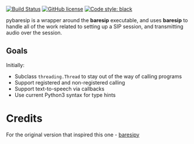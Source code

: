 [![Build Status](https://github.com/facebook/TestSlide/workflows/CI/badge.svg)](https://github.com/cricalix/pybaresip/actions?query=workflow%3ACI)
[![GitHub license](https://img.shields.io/github/license/cricalix/pybaresip)](LICENSE)
[![Code style: black](https://img.shields.io/badge/code%20style-black-000000.svg)](https://github.com/ambv/black)

pybaresip is a wrapper around the **baresip** executable, and uses **baresip** to handle all of the work related to setting up a SIP session, and transmitting audio over the session.

## Goals

Initially:

* Subclass `threading.Thread` to stay out of the way of calling programs
* Support registered and non-registered calling
* Support text-to-speech via callbacks
* Use current Python3 syntax for type hints

# Credits

For the original version that inspired this one - [baresipy](https://github.com/OpenJarbas/baresipy)
